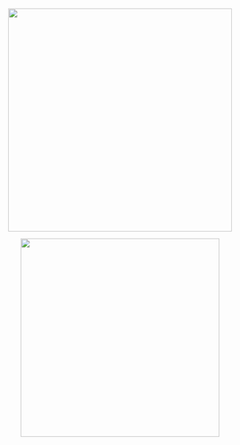 </br>

<p align="center">
<img width="450" src="https://user-images.githubusercontent.com/47299190/183727489-f25979c9-bb33-4be3-acbb-8a6ec8ddae45.png"/>
</p>

<p align="center">
<img width="400" src="https://user-images.githubusercontent.com/47299190/183728472-c3f58530-9985-433c-8bb9-9548a19abbc0.png"/>
</p>
